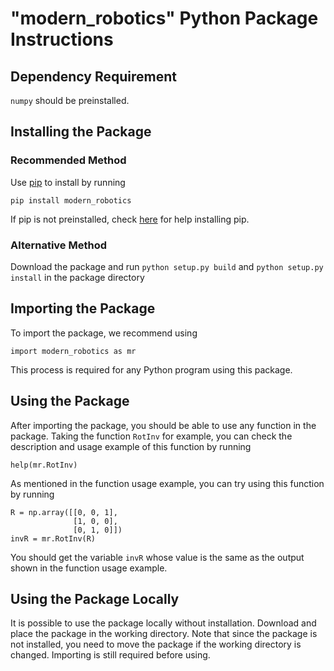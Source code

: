 # "modern_robotics" Python Package Instructions #

## Dependency Requirement

`numpy` should be preinstalled.

## Installing the Package ##

### Recommended Method ###

Use [pip](https://en.wikipedia.org/wiki/Pip_(package_manager)) to install by
running

```
pip install modern_robotics
``` 

If pip is not preinstalled, check 
[here](https://pip.pypa.io/en/stable/installing/) for help installing pip. 

### Alternative Method ###

Download the package and run `python setup.py build` and 
`python setup.py install` in the package directory

## Importing the Package ##

To import the package, we recommend using

```
import modern_robotics as mr
```

This process is required for any Python program using this package.

## Using the Package ##

After importing the package, you should be able to use any function in the 
package. Taking the function `RotInv` for example, you can check the 
description and usage example of this function by running

```
help(mr.RotInv)
```

As mentioned in the function usage example, you can try using this function
by running

```
R = np.array([[0, 0, 1],
              [1, 0, 0],
              [0, 1, 0]])
invR = mr.RotInv(R)
```

You should get the variable `invR` whose value is the same as the output 
shown in the function usage example.

## Using the Package Locally ##

It is possible to use the package locally without installation. Download and
place the package in the working directory. Note that since the package is 
not installed, you need to move the package if the working directory is
changed. Importing is still required before using.